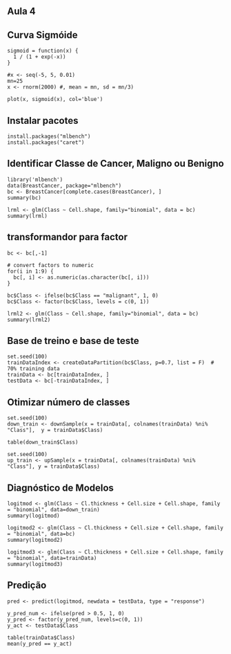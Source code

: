## Aula 4

## Curva Sigmóide

```
sigmoid = function(x) {
  1 / (1 + exp(-x))
}

#x <- seq(-5, 5, 0.01)
mn=25
x <- rnorm(2000) #, mean = mn, sd = mn/3)

plot(x, sigmoid(x), col='blue')

```

## Instalar pacotes 
```
install.packages("mlbench")
install.packages("caret")
```

## Identificar Classe de Cancer, Maligno ou Benigno
```
library('mlbench')
data(BreastCancer, package="mlbench")
bc <- BreastCancer[complete.cases(BreastCancer), ] 
summary(bc)

lrml <- glm(Class ~ Cell.shape, family="binomial", data = bc)
summary(lrml)
```

## transformandor para factor

```
bc <- bc[,-1]

# convert factors to numeric
for(i in 1:9) {
  bc[, i] <- as.numeric(as.character(bc[, i]))
}

bc$Class <- ifelse(bc$Class == "malignant", 1, 0)
bc$Class <- factor(bc$Class, levels = c(0, 1))

lrml2 <- glm(Class ~ Cell.shape, family="binomial", data = bc)
summary(lrml2)
```

## Base de treino e base de teste
```
set.seed(100)
trainDataIndex <- createDataPartition(bc$Class, p=0.7, list = F)  # 70% training data
trainData <- bc[trainDataIndex, ]
testData <- bc[-trainDataIndex, ]
```

## Otimizar número de classes
```
set.seed(100)
down_train <- downSample(x = trainData[, colnames(trainData) %ni% "Class"],  y = trainData$Class)

table(down_train$Class)

set.seed(100)
up_train <- upSample(x = trainData[, colnames(trainData) %ni% "Class"], y = trainData$Class)
```

## Diagnóstico de Modelos
```
logitmod <- glm(Class ~ Cl.thickness + Cell.size + Cell.shape, family = "binomial", data=down_train)
summary(logitmod)

logitmod2 <- glm(Class ~ Cl.thickness + Cell.size + Cell.shape, family = "binomial", data=bc)
summary(logitmod2)

logitmod3 <- glm(Class ~ Cl.thickness + Cell.size + Cell.shape, family = "binomial", data=trainData)
summary(logitmod3)
```

## Predição
```
pred <- predict(logitmod, newdata = testData, type = "response")

y_pred_num <- ifelse(pred > 0.5, 1, 0)
y_pred <- factor(y_pred_num, levels=c(0, 1))
y_act <- testData$Class

table(trainData$Class)
mean(y_pred == y_act)
```


